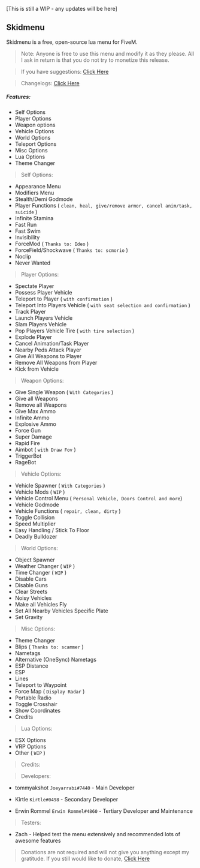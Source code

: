 [This is still a WIP - any updates will be here]

## Skidmenu
Skidmenu is a free, open-source lua menu for FiveM.

> Note: Anyone is free to use this menu and modify it as they please. All I ask in return is that you do not try to monetize this release.

> If you have suggestions: [Click Here](https://github.com/Joeyarrabi/skidmenu/issues)

> Changelogs: [Click Here](https://raw.githubusercontent.com/Joeyarrabi/skidmenu/master/changelogs.txt)

##### Features:
- Self Options
- Player Options
- Weapon options
- Vehicle Options
- World Options
- Teleport Options
- Misc Options
- Lua Options
- Theme Changer

> Self Options:
- Appearance Menu
- Modifiers Menu
- Stealth/Demi Godmode
- Player Functions ( `clean, heal, give/remove armor, cancel anim/task, suicide` )
- Infinite Stamina
- Fast Run
- Fast Swim
- Invisibility
- ForceMod ( `Thanks to: Ideo` )
- ForceField/Shockwave ( `Thanks to: scmorio` )
- Noclip
- Never Wanted

> Player Options:
- Spectate Player
- Possess Player Vehicle
- Teleport to Player ( `with confirmation` )
- Teleport Into Players Vehicle ( `with seat selection and confirmation` )
- Track Player
- Launch Players Vehicle
- Slam Players Vehicle
- Pop Players Vehicle Tire ( `with tire selection` )
- Explode Player
- Cancel Animation/Task Player
- Nearby Peds Attack Player
- Give All Weapons to Player
- Remove All Weapons from Player
- Kick from Vehicle

> Weapon Options:
- Give Single Weapon ( `With Categories` )
- Give all Weapons
- Remove all Weapons
- Give Max Ammo
- Infinite Ammo
- Explosive Ammo
- Force Gun
- Super Damage
- Rapid Fire
- Aimbot ( `with Draw Fov` )
- TriggerBot
- RageBot

> Vehicle Options:
- Vehicle Spawner ( `With Categories` )
- Vehicle Mods ( `WIP` )
- Vehicle Control Menu ( `Personal Vehicle, Doors Control and more`)
- Vehicle Godmode
- Vehicle Functions ( `repair, clean, dirty` )
- Toggle Collision
- Speed Multiplier
- Easy Handling / Stick To Floor
- Deadly Bulldozer

> World Options:
- Object Spawner
- Weather Changer ( `WIP` )
- Time Changer ( `WIP` )
- Disable Cars
- Disable Guns
- Clear Streets
- Noisy Vehicles
- Make all Vehicles Fly
- Set All Nearby Vehicles Specific Plate
- Set Gravity

> Misc Options:
- Theme Changer
- Blips ( `Thanks to: scammer` )
- Nametags
- Alternative (OneSync) Nametags
- ESP Distance
- ESP
- Lines
- Teleport to Waypoint
- Force Map ( `Display Radar` )
- Portable Radio
- Toggle Crosshair
- Show Coordinates
- Credits

> Lua Options:
- ESX Options
- VRP Options
- Other ( `WIP` )

> Credits:

> Developers:
- tommyakshot `Joeyarrabi#7440` - Main Developer

- Kirtle `Kirtle#0498` - Secondary Developer

- Erwin Rommel `Erwin Rommel#4860` - Tertiary Developer and Maintenance

> Testers:
- Zach - Helped test the menu extensively and recommended lots of awesome features

> Donations are not required and will not give you anything except my gratitude.  If you still would like to donate, [Click Here](https://www.paypal.com/paypalme2/tommyakshot)
